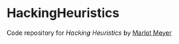 # HackingHeuristics

Code repository for *Hacking Heuristics* by [Marlot Meyer](https://marlotmeyer.com)

